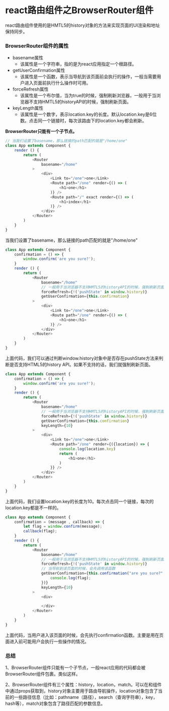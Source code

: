 # react路由组件之BrowserRouter组件
react路由组件使用的是HMTL5的history对象的方法来实现页面的UI渲染和地址保持同步。

### BrowserRouter组件的属性
- basename属性
  - 该属性是一个字符串，指的是为react应用指定一个根路径。
- getUserConfirmation属性
  - 该属性是一个函数，表示当导航到该页面前会执行的操作，一般当需要用户进入页面前执行什么操作时可用。
- forceRefresh属性
  - 该属性是一个布尔值，当为true的时候，强制刷新浏览器，一般用于当浏览器不支持HMTL5的historyAPI的时候，强制刷新页面。
- keyLength属性
  - 该属性是一个数字，表示location.key的长度。默认location.key是6位数。点击同一个链接时，每次该路由下的location.key都会刷新。

**BrowserRouter只能有一个子节点。**

```javascript
// 当我们设置了basename，那么链接的path匹配的就是"/home/one"
class App extends Component {
    render () {
        return (
            <Router
                basename="/home"
            >
                <div>
                    <Link to="/one">one</Link>
                    <Route path="/one" render={() => (
                        <h1>one</h1>
                    )} />
                    <Route path="/" exact render={() => (
                        <h1>index</h1>
                    )} />
                </div>
            </Router>
        )
    }
}
```
当我们设置了basename，那么链接的path匹配的就是"/home/one"

```javascript
class App extends Component {
    confirmation = () => {
        window.confirm('are you sure?');
    }
    render () {
        return (
            <Router
                basename="/home"
                // 一般用于当浏览器不支持HMTL5的historyAPI的时候，强制刷新页面
                forceRefresh={!('pushState' in window.history)}
                getUserConfirmation={this.confirmation}
            >
                <div>
                    <Link to="/one">one</Link>
                    <Route path="/one" render={() => (
                        <h1>one</h1>
                    )} />
                </div>
            </Router>
        )
    }
}
```
上面代码，我们可以通过判断window.history对象中是否存在pushState方法来判断是否支持HTML5的history API。如果不支持的话，我们就强制刷新页面。
```javascript
class App extends Component {
    confirmation = () => {
        window.confirm('are you sure?');
    }
    render () {
        return (
            <Router
                basename="/home"
                // 一般用于当浏览器不支持HMTL5的historyAPI的时候，强制刷新页面
                forceRefresh={!('pushState' in window.history)}
                getUserConfirmation={this.confirmation}
                keyLength={10}
            >
                <div>
                    <Link to="/one">one</Link>
                    <Route path="/one" render={({location}) => {
                        console.log(location.key)
                        return (
                            <h1>one</h1>
                        )
                    }} />
                </div>
            </Router>
        )
    }
}
```
上面代码，我们设置location.key的长度为10。每次点击同一个链接，每次的location.key都是不一样的。

```javascript
class App extends Component {
    confirmation = (message , callback) => {
        let flag = window.confirm(message);
        callback(flag);
    }
    render () {
        return (
            <Router
                basename="/home"
                // 一般用于当浏览器不支持HMTL5的historyAPI的时候，强制刷新页面
                forceRefresh={!('pushState' in window.history)}
                // 当导航到该页面的时候，会先调用该函数
                getUserConfirmation={this.confirmation("are you sure?" , (flag) => {
                    console.log(flag);
                })}
                keyLength={10}
            >
                <div>
                    
                </div>
            </Router>
        )
    }
}
```
上面代码，当用户进入该页面的时候，会先执行confirmation函数。主要是用在页面进入前可能用户会执行一些操作的情况。
### 总结
1、BrowserRouter组件只能有一个子节点，一般react应用的代码都会被BrowserRouter组件包裹。类似<BrowserRouter><App /></BrowserRouter>这样。

2、BrowserRouter组件有三个属性：history，location，match。可以在<Route>和<Redirect>组件中通过props获取到，history对象主要用于路由导航操作，location对象包含了当前的一些路径信息（比如：pathname（路径），search（查询字符串），key，hash等），match对象包含了路径匹配的参数信息。

